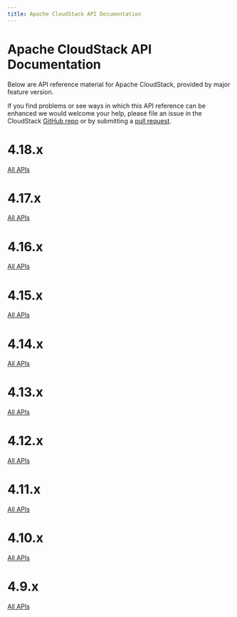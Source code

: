 ```yaml
---
title: Apache CloudStack API Documentation
---
```


# Apache CloudStack API Documentation

Below are API reference material for Apache CloudStack, provided by major
feature version.

If you find problems or see ways in which this API reference can be enhanced we
would welcome your help, please file an issue in the CloudStack [GitHub
repo](https://github.com/apache/cloudstack) or by submitting a [pull
request](https://github.com/apache/cloudstack-www).

# 4.18.x

<a href="/api/apidocs-4.18/" target="_blank">All APIs</a>

# 4.17.x

<a href="/api/apidocs-4.17/" target="_blank">All APIs</a>

# 4.16.x

<a href="/api/apidocs-4.16/" target="_blank">All APIs</a>

# 4.15.x

<a href="/api/apidocs-4.15/" target="_blank">All APIs</a>

# 4.14.x

<a href="/api/apidocs-4.14/" target="_blank">All APIs</a>

# 4.13.x

<a href="/api/apidocs-4.13/" target="_blank">All APIs</a>

# 4.12.x

<a href="/api/apidocs-4.12/" target="_blank">All APIs</a>

# 4.11.x

<a href="/api/apidocs-4.11/" target="_blank">All APIs</a>

# 4.10.x

<a href="/api/apidocs-4.10/" target="_blank">All APIs</a>

# 4.9.x

<a href="/api/apidocs-4.9/" target="_blank">All APIs</a>
